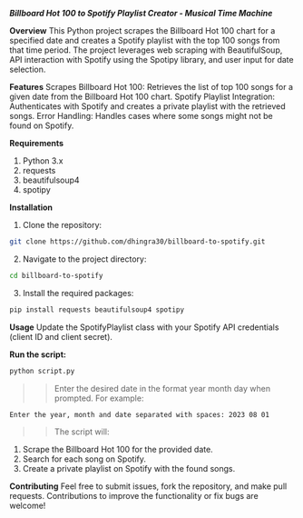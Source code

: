 ***Billboard Hot 100 to Spotify Playlist Creator -  Musical Time Machine***

**Overview**
This Python project scrapes the Billboard Hot 100 chart for a specified date and creates a Spotify playlist with the top 100 songs from that time period. The project leverages web scraping with BeautifulSoup, API interaction with Spotify using the Spotipy library, and user input for date selection.

**Features**
Scrapes Billboard Hot 100: Retrieves the list of top 100 songs for a given date from the Billboard Hot 100 chart.
Spotify Playlist Integration: Authenticates with Spotify and creates a private playlist with the retrieved songs.
Error Handling: Handles cases where some songs might not be found on Spotify.

**Requirements**
1. Python 3.x
2. requests
3. beautifulsoup4
4. spotipy

**Installation**
1. Clone the repository:   
```bash
git clone https://github.com/dhingra30/billboard-to-spotify.git
```

2. Navigate to the project directory:
```bash
cd billboard-to-spotify
```

3. Install the required packages:
```bash
pip install requests beautifulsoup4 spotipy
```

**Usage**
Update the SpotifyPlaylist class with your Spotify API credentials (client ID and client secret).

**Run the script:**
```bash
python script.py
```

>> Enter the desired date in the format year month day when prompted. For example:
```bash
Enter the year, month and date separated with spaces: 2023 08 01
``` 

>>The script will:
1. Scrape the Billboard Hot 100 for the provided date.
2. Search for each song on Spotify.
3. Create a private playlist on Spotify with the found songs.

**Contributing**
Feel free to submit issues, fork the repository, and make pull requests. Contributions to improve the functionality or fix bugs are welcome!
